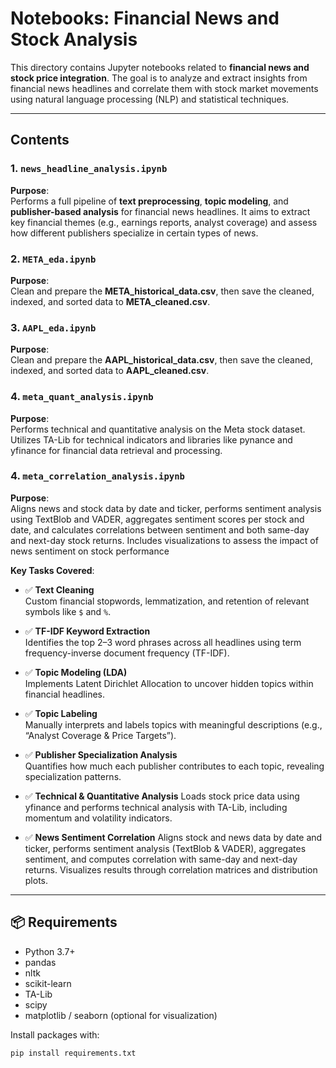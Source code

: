 # Notebooks: Financial News and Stock Analysis

This directory contains Jupyter notebooks related to **financial news and stock price integration**. The goal is to analyze and extract insights from financial news headlines and correlate them with stock market movements using natural language processing (NLP) and statistical techniques.

---

## Contents

### 1. `news_headline_analysis.ipynb`

**Purpose**:  
Performs a full pipeline of **text preprocessing**, **topic modeling**, and **publisher-based analysis** for financial news headlines. It aims to extract key financial themes (e.g., earnings reports, analyst coverage) and assess how different publishers specialize in certain types of news.

### 2. `META_eda.ipynb`

**Purpose**:  
Clean and prepare the **META_historical_data.csv**, then save the cleaned, indexed, and sorted data to **META_cleaned.csv**.

### 3. `AAPL_eda.ipynb`

**Purpose**:  
Clean and prepare the **AAPL_historical_data.csv**, then save the cleaned, indexed, and sorted data to **AAPL_cleaned.csv**.

### 4. `meta_quant_analysis.ipynb`

**Purpose**:  
Performs technical and quantitative analysis on the Meta stock dataset. Utilizes TA-Lib for technical indicators and libraries like pynance and yfinance for financial data retrieval and processing.

### 4. `meta_correlation_analysis.ipynb`

**Purpose**:  
Aligns news and stock data by date and ticker, performs sentiment analysis using TextBlob and VADER, aggregates sentiment scores per stock and date, and calculates correlations between sentiment and both same-day and next-day stock returns. Includes visualizations to assess the impact of news sentiment on stock performance

**Key Tasks Covered**:

- ✅ **Text Cleaning**  
  Custom financial stopwords, lemmatization, and retention of relevant symbols like `$` and `%`.

- ✅ **TF-IDF Keyword Extraction**  
  Identifies the top 2–3 word phrases across all headlines using term frequency-inverse document frequency (TF-IDF).

- ✅ **Topic Modeling (LDA)**  
  Implements Latent Dirichlet Allocation to uncover hidden topics within financial headlines.

- ✅ **Topic Labeling**  
  Manually interprets and labels topics with meaningful descriptions (e.g., “Analyst Coverage & Price Targets”).

- ✅ **Publisher Specialization Analysis**  
  Quantifies how much each publisher contributes to each topic, revealing specialization patterns.

- ✅ **Technical & Quantitative Analysis**
  Loads stock price data using yfinance and performs technical analysis with TA-Lib, including momentum and volatility indicators.

- ✅ **News Sentiment Correlation**
  Aligns stock and news data by date and ticker, performs sentiment analysis (TextBlob & VADER), aggregates sentiment, and computes correlation with same-day and next-day returns. Visualizes results through correlation matrices and distribution plots.

---

## 📦 Requirements

- Python 3.7+
- pandas
- nltk
- scikit-learn
- TA-Lib
- scipy
- matplotlib / seaborn (optional for visualization)

Install packages with:

```bash
pip install requirements.txt
```